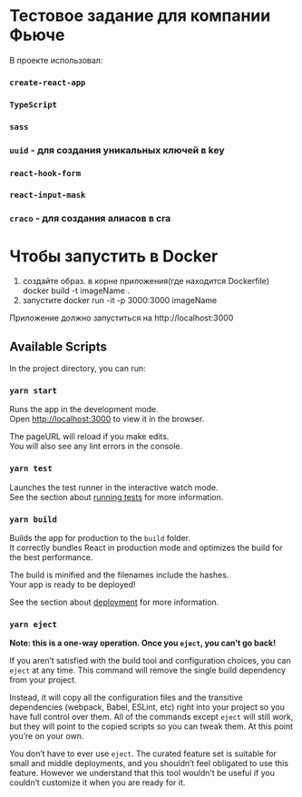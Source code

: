 # Тестовое задание для компании Фьюче

В проекте использовал:
### `create-react-app`
### `TypeScript`
### `sass`
### `uuid` - для создания уникальных ключей в key
### `react-hook-form`
### `react-input-mask`
### `craco` - для создания алиасов в cra


# Чтобы запустить в Docker 
1) создайте образ.  в корне приложения(где находится Dockerfile)
docker build -t imageName .
2) запустите docker run -it -p 3000:3000 imageName

Приложение должно запуститься на http://localhost:3000 

## Available Scripts

In the project directory, you can run:

### `yarn start`

Runs the app in the development mode.\
Open [http://localhost:3000](http://localhost:3000) to view it in the browser.

The pageURL will reload if you make edits.\
You will also see any lint errors in the console.

### `yarn test`

Launches the test runner in the interactive watch mode.\
See the section about [running tests](https://facebook.github.io/create-react-app/docs/running-tests) for more information.

### `yarn build`

Builds the app for production to the `build` folder.\
It correctly bundles React in production mode and optimizes the build for the best performance.

The build is minified and the filenames include the hashes.\
Your app is ready to be deployed!

See the section about [deployment](https://facebook.github.io/create-react-app/docs/deployment) for more information.

### `yarn eject`

**Note: this is a one-way operation. Once you `eject`, you can’t go back!**

If you aren’t satisfied with the build tool and configuration choices, you can `eject` at any time. This command will remove the single build dependency from your project.

Instead, it will copy all the configuration files and the transitive dependencies (webpack, Babel, ESLint, etc) right into your project so you have full control over them. All of the commands except `eject` will still work, but they will point to the copied scripts so you can tweak them. At this point you’re on your own.

You don’t have to ever use `eject`. The curated feature set is suitable for small and middle deployments, and you shouldn’t feel obligated to use this feature. However we understand that this tool wouldn’t be useful if you couldn’t customize it when you are ready for it.
